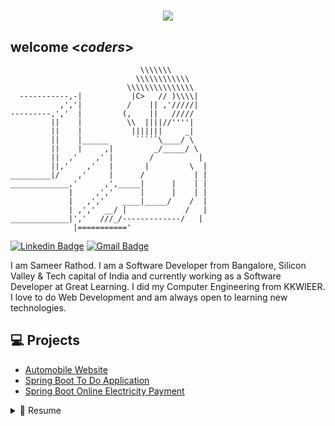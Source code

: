 <h1 align="center">
    <img src="https://readme-typing-svg.herokuapp.com/?font=Righteous&size=35&center=true&vCenter=true&width=500&height=70&duration=4000&lines=Hi+There!+👋;+I'm+Sameer+Rathod!;" />
</h1>

<h2>welcome <<i>coders</i>></h2>

``````
                             \\\\\\\
                            \\\\\\\\\\\\
                          \\\\\\\\\\\\\\\
  -----------,-|           |C>   // )\\\\|
           ,','|          /    || ,'/////|
---------,','  |         (,    ||   /////
         ||    |          \\  ||||//''''|
         ||    |           |||||||     _|
         ||    |______      `````\____/ \
         ||    |     ,|         _/_____/ \
         ||  ,'    ,' |        /          |
         ||,'    ,'   |       |         \  |
_________|/    ,'     |      /           | |
_____________,'      ,',_____|      |    | |
             |     ,','      |      |    | |
             |   ,','    ____|_____/    /  |
             | ,','  __/ |             /   |
_____________|','   ///_/-------------/   |
              |==========='
``````


[![Linkedin Badge](https://img.shields.io/badge/-LindkedIn-blue?style=flat-square&logo=Linkedin&logoColor=white&link=https://www.linkedin.com/in/sameerrathod1999)](https://www.linkedin.com/in/sameerrathod1999) 
[![Gmail Badge](https://img.shields.io/badge/-Gmail-Red?style=flat-square&logo=Gmail&logoColor=white&link=mailto:sameerrathod1999@gmail.com)](mailto:sameerrathod1999@gmail.com)

I am Sameer Rathod. I am a Software Developer from Bangalore, Silicon Valley & Tech capital of India and currently working as a Software Developer at Great Learning. I did my Computer Engineering from KKWIEER. I love to do Web Development and am always open to learning new technologies.

## 💻 Projects 
* [Automobile Website](https://github.com/Sameer411/Automobiles-Website)
* [Spring Boot To Do Application](https://github.com/Sameer411/To-Do-Application)
* [Spring Boot Online Electricity Payment](https://github.com/Sameer411/Online-Electricity-Payment-Project)

<details>
  <summary>📃 Resume</summary>

## Technologies 
- **Front-End Development Technologies**: HTML/CSS, Bootstrap, Javascript, Typescript, Angular
- **Backend Development Technologies**: Node.js, Spring Boot
- **Databases**: MySQL, MongoDB
- **Version Control Tools**: Git, GitHub
- **UI/ UX**: Figma
- **DSA**: Java

## Experience

<img align="right" src="https://img.shields.io/badge/Spring_Boot-20232A?logo=java&logoColor=61DAFB" />
<img align="right" src="https://img.shields.io/badge/React_Native-20232A?logo=react&logoColor=61DAFB" />
<img align="right" src="https://img.shields.io/badge/Angular-20232A?logo=angular&logoColor=61DAFB" />

- 👨‍💻 **Senior Tech Lead**\
📆 Nov'24 - moment\
📍 **Sagility Health** - Bangalore, India

<img align="right" src="https://img.shields.io/badge/Spring_Boot-20232A?logo=java&logoColor=61DAFB" />
<img align="right" src="https://img.shields.io/badge/React_Native-20232A?logo=react&logoColor=61DAFB" />
<img align="right" src="https://img.shields.io/badge/Angular-20232A?logo=angular&logoColor=61DAFB" />

- 👨‍💻 **Software Engineer**\
📆 Dec'22 - Nov'24\
📍 **Great Learning** - Bangalore, India

<img align="right" src="https://img.shields.io/badge/.Net-20232A?logo=.net&logoColor=61DAFB" />
<img align="right" src="https://img.shields.io/badge/Angular-20232A?logo=angular&logoColor=61DAFB" />

- 👨‍💻 **Software Developer**\
📆 Apr'22 - Dec'22\
📍 **HfactoR** - Bangalore, India

## Education

- 📖 **Computer Engineering**\
📆 2017 - 2021\
📍 **K. K. W. I. E. E. R.** - Pune University, India

</details>
